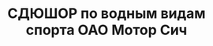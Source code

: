---
title: СДЮШОР по водным видам спорта ОАО Мотор Сич
address: '69068, г. Запорожье, ул. Иванова, 24'
tags:
  - Детско-юношеские спортивные школы
geometry:
  location:
    lat: 47.83074359999999
    lng: 35.2067577
  viewport:
    northeast:
      lat: 47.83199323029149
      lng: 35.20812193029149
    southwest:
      lat: 47.8292952697085
      lng: 35.2054239697085
name: Бассейн "Мотор-Сич"
photos:
  - height: 3000
    html_attributions:
      - >-
        <a
        href="https://maps.google.com/maps/contrib/100394980551697874381">Алексей
        Юриевич</a>
    photo_reference: >-
      CmRaAAAA00xvgUm-c5ujLr1xTIH1zEGYoG7zhr2Ime_fsEoaiUoA0zGlR1xpX81gBPzioVoNGJUjsyDXULHXLllxG2GfalZ9GDVHRog_1dS23QRoEm7AeI5Gfd-AIp0HoeBgkKjQEhASMYxdj3ySd7viHkpP83vVGhTADie05BlwXMF4GDVrxXirNjSkzg
    width: 4000
  - height: 1872
    html_attributions:
      - >-
        <a
        href="https://maps.google.com/maps/contrib/101312332940364197626">Oleksii
        Chemerys</a>
    photo_reference: >-
      CmRaAAAAOJZJBoFIzAIFMW_BctPNXVR6aMw_kVdyyE2phfUgtRcN9iF-exajXDoICRyD035rwiww19wkXGxVIjs83kW5F7GhzteXJ_vtxeksaWmDmtSAjbLSaDXaK4lASb6V3o_HEhDREBkcdtJq6mPkKW9GqnlsGhQyjkAqVnGFSMCDJtOEFAyBBELL0g
    width: 3328
  - height: 2268
    html_attributions:
      - >-
        <a
        href="https://maps.google.com/maps/contrib/110020170125264932228">Ivan
        Pakhomov</a>
    photo_reference: >-
      CmRaAAAAiiOayH5AdoD1kvsA2Z0kxONdW84w75e4WKdQzfXuGpbr5MfVNZokv8P_Bo7zrBZ1mDhHGFwtD3nuPKmzz4cI0cVL1BP_t3S228GV2e1mmImjwBHqPIoSS1GN0Sz2z4qlEhBmhhl3m5dqLkwqMJ0kNb1gGhRHEDgYC2U0jtJtWYtkooYcWuEQuQ
    width: 4032
  - height: 3024
    html_attributions:
      - >-
        <a
        href="https://maps.google.com/maps/contrib/100057388759984505410">Андрей
        Комаров</a>
    photo_reference: >-
      CmRaAAAAuVwqL_Q6xEf4f0KsL2TidyOLMb9lv-DlEaIjq-N6YNeZIRA0S-9nf4xLjGkHx-pURB6M6Ot0XyyJKQoDRIU0Uw3i7JvXMXKr8SRImytPhuJRpyWfYGijtpjvD5NI1TG4EhBW7ktf7IvR-upFeCaVjeZZGhQ96zlfqD2L1Jmv-EJQ6mKKjplpkg
    width: 4032
  - height: 3456
    html_attributions:
      - >-
        <a
        href="https://maps.google.com/maps/contrib/110664307785764399679">Світлана
        Юсипенко</a>
    photo_reference: >-
      CmRaAAAAiJ2M0dRYaDs6WJmUKK6yyJYQ1I7H9Ih5OLG-vLbTn4QA9bkuW37Mu1hQhxDUgdY3Gee8P7XnGIUUHHxdV6PLUZw_f9dwIR52EfHS-aQhmtd-LXc3xGVl16ff8vT0_WKQEhAO_9n1onhrJSfAsU92CYK4GhRkOTULu4OEfW6SAsYmW-x3Q2lwOw
    width: 4608
  - height: 1836
    html_attributions:
      - >-
        <a
        href="https://maps.google.com/maps/contrib/114714401443686488228">Dmytro
        Zuyenko</a>
    photo_reference: >-
      CmRaAAAAEYlTsiSWDVhwtGFwfUCZaAUsfmIIfgiSJbkR1ledRW4FDbNnLC1ZSbTU3JVo_IvFPZT2Vs6GA3Wctk_Hgfj4cQM2xO4K3bEeZ_rFrCLavjl6pkfB6ZpPjFkNuh05qguxEhDlo0GThgUl8tYvC1zZEznrGhR5LODPWGUlhiU2RoUcCPdDQ-ryIQ
    width: 3264
  - height: 1836
    html_attributions:
      - >-
        <a
        href="https://maps.google.com/maps/contrib/114714401443686488228">Dmytro
        Zuyenko</a>
    photo_reference: >-
      CmRaAAAAM1eaZrq1y79rnlbl2QW_cyfa_q37f5sxM3-splqQfRUNB1sFwWCEj93bLmdlhbzgOz9QBEe7icNQHhTGE6kTNbj6hl3THUgfVG9IBjzj1_ne61BcqNlcd4cxec3bN9FlEhBnNtX0txyROrTXHb6aTUicGhTOjMXDS9o_sglDUJ2Au3wkl__m_g
    width: 3264
  - height: 3024
    html_attributions:
      - >-
        <a
        href="https://maps.google.com/maps/contrib/100057388759984505410">Андрей
        Комаров</a>
    photo_reference: >-
      CmRaAAAAy8zDuEyqMfVaV9POYkk63XE_rOzqfSAElUW3Lxf_mNno-xUQ9ft0mXG7UuaOFK8IB1iScRF_WR-24JsmoNWHr8dWMsgvUuGoTGU5ZRTigWhaAudvVnC4gZZnToOlT8FfEhCalH3ysjcEWJLF1v1TieBUGhTXpiDjnDhA9eyF-HIz8sn3bo-o8A
    width: 4032
  - height: 2988
    html_attributions:
      - >-
        <a
        href="https://maps.google.com/maps/contrib/115945772743805176348">Vladimir</a>
    photo_reference: >-
      CmRaAAAAAsQn9yYWYABj-k6bIaI61K5SxQeFof0WmI9GAHuehTXZPL-dxfG63EdIYTJ-oTeJHies-CXgDVQopfmlNyaFxYRxwtCOeITfBimAPorGqPf9TDqiqi7y5SFxCDYIr8e8EhD3zGUopJS5BY-LhF-8p6SGGhQ9BHjff4dae7HMz4K5NOXJoZg9zQ
    width: 5312
  - height: 3024
    html_attributions:
      - >-
        <a
        href="https://maps.google.com/maps/contrib/100057388759984505410">Андрей
        Комаров</a>
    photo_reference: >-
      CmRaAAAAv29cmGboaLEztK9erLgU50iKJUG5bmPcuZMf7tDsYFEsZ-wfjpuEOk56OnvSBoISUzFboGdmgeW9WsVP5agYysHn_Uml9kWpYbUyUwegZDuBKpo6wm9W_RoSKuMZlk2GEhD3tw9RaSdZvXFYyjTX8zkkGhTQpm5EEWFbYOnJa1jlf0TWyeiC1g
    width: 4032
place_id: ChIJs9AT1cFd3EARd7pagcPN33s

---